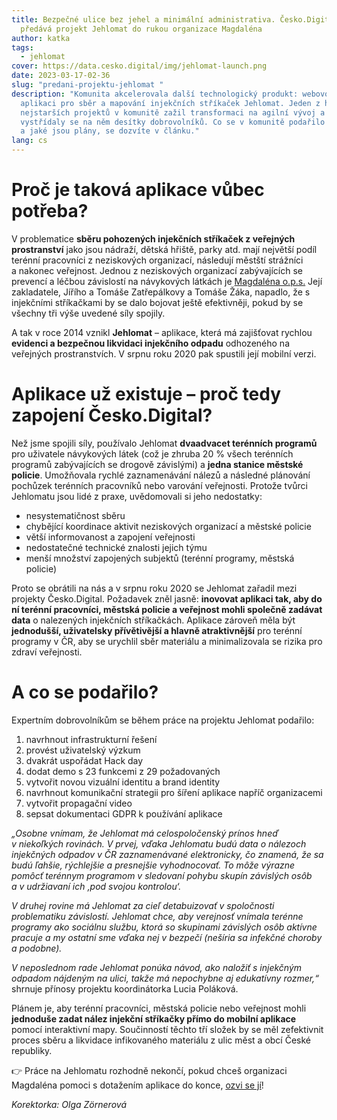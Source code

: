 ```yaml
---
title: Bezpečné ulice bez jehel a minimální administrativa. Česko.Digital
  předává projekt Jehlomat do rukou organizace Magdaléna
author: katka
tags:
  - jehlomat
cover: https://data.cesko.digital/img/jehlomat-launch.png
date: 2023-03-17-02-36
slug: "predani-projektu-jehlomat "
description: "Komunita akcelerovala další technologický produkt: webovou
  aplikaci pro sběr a mapování injekčních stříkaček Jehlomat. Jeden z historicky
  nejstarších projektů v komunitě zažil transformaci na agilní vývoj a
  vystřídaly se na něm desítky dobrovolníků. Co se v komunitě podařilo zpracovat
  a jaké jsou plány, se dozvíte v článku."
lang: cs
---
```

# Proč je taková aplikace vůbec potřeba?

V problematice **sběru pohozených injekčních stříkaček z veřejných prostranství** jako jsou nádraží, dětská hřiště, parky atd. mají největší podíl terénní pracovníci z neziskových organizací, následují městští strážníci a nakonec veřejnost. Jednou z neziskových organizací zabývajících se prevencí a léčbou závislostí na návykových látkách je [Magdaléna o.p.s.](http://www.magdalena-ops.eu/cz/) Její zakladatele, Jířího a Tomáše Zatřepálkovy a Tomáše Žáka, napadlo, že s injekčními stříkačkami by se dalo bojovat ještě efektivněji, pokud by se všechny tři výše uvedené síly spojily.

A tak v roce 2014 vznikl **Jehlomat** – aplikace, která má zajišťovat rychlou **evidenci a bezpečnou likvidaci injekčního odpadu** odhozeného na veřejných prostranstvích. V srpnu roku 2020 pak spustili její mobilní verzi.

# Aplikace už existuje – proč tedy zapojení Česko.Digital?

Než jsme spojili síly, používalo Jehlomat **dvaadvacet terénních programů** pro uživatele návykových látek (což je zhruba 20 % všech terénních programů zabývajících se drogově závislými) a **jedna stanice městské policie**. Umožňovala rychlé zaznamenávání nálezů a následné plánování pochůzek terénních pracovníků nebo varování veřejnosti. Protože tvůrci Jehlomatu jsou lidé z praxe, uvědomovali si jeho nedostatky:

* nesystematičnost sběru
* chybějící koordinace aktivit neziskových organizací a městské policie
* větší informovanost a zapojení veřejnosti 
* nedostatečné technické znalosti jejich týmu
* menší množství zapojených subjektů (terénní programy, městská policie)

Proto se obrátili na nás a v srpnu roku 2020 se Jehlomat zařadil mezi projekty Česko.Digital. Požadavek zněl jasně: **inovovat aplikaci tak, aby do ní terénní pracovníci, městská policie a veřejnost mohli společně zadávat data** o nalezených injekčních stříkačkách. Aplikace zároveň měla být **jednodušší, uživatelsky přívětivější a hlavně atraktivnější** pro terénní programy v ČR, aby se urychlil sběr materiálu a minimalizovala se rizika pro zdraví veřejnosti.

# A co se podařilo?

Expertním dobrovolníkům se během práce na projektu Jehlomat podařilo:

1. navrhnout infrastrukturní řešení
2. provést uživatelský výzkum
3. dvakrát uspořádat Hack day
4. dodat demo s 23 funkcemi z 29 požadovaných
5. vytvořit novou vizuální identitu a brand identity
6. navrhnout komunikační strategii pro šíření aplikace napříč organizacemi
7. vytvořit propagační video
8. sepsat dokumentaci GDPR k používání aplikace

*„Osobne vnímam, že Jehlomat má celospoločenský prínos hneď v niekoľkých rovinách. V prvej, vďaka Jehlomatu budú data o nálezoch injekčných odpadov v ČR zaznamenávané elektronicky, čo znamená, že sa budú ľahšie, rýchlejšie a presnejšie vyhodnocovať. To môže výrazne pomôcť terénnym programom v sledovaní pohybu skupín závislých osôb a v udržiavaní ich ‚pod svojou kontrolou‘.* 

*V druhej rovine má Jehlomat za cieľ detabuizovať v spoločnosti problematiku závislostí. Jehlomat chce, aby verejnosť vnímala terénne programy ako sociálnu službu, ktorá so skupinami závislých osôb aktívne pracuje a my ostatní sme vďaka nej v bezpečí (nešíria sa infekčné choroby a podobne).* 

*V neposlednom rade Jehlomat ponúka návod, ako naložiť s injekčným odpadom nájdeným na ulici, takže má nepochybne aj edukatívny rozmer,“* shrnuje přínosy projektu koordinátorka Lucia Poláková.

Plánem je, aby terénní pracovníci, městská policie nebo veřejnost mohli **jednoduše zadat nález injekční stříkačky přímo do mobilní aplikace** pomocí interaktivní mapy. Součinností těchto tří složek by se měl zefektivnit proces sběru a likvidace infikovaného materiálu z ulic měst a obcí České republiky.

👉 Práce na Jehlomatu rozhodně nekončí, pokud chceš organizaci Magdaléna pomoci s dotažením aplikace do konce, [ozvi se jí](https://www.magdalena-ops.cz/cs/kontakt/)!

*Korektorka: Olga Zörnerová*